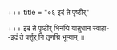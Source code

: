 +++
title = "०६ इदं ते पृष्टीर्"

+++
इदं ते पृष्टीर् भिनद्मि यातुधान स्वाहा-  
-इदं ते पर्शूर् नि तृणद्मि भूम्याम् ॥